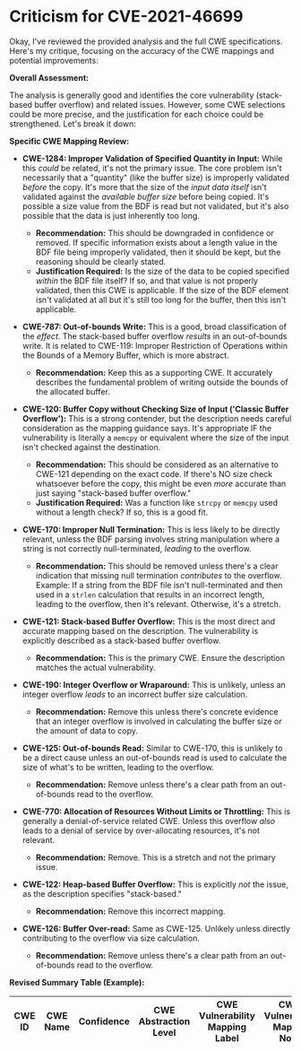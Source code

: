# Criticism for CVE-2021-46699

Okay, I've reviewed the provided analysis and the full CWE specifications. Here's my critique, focusing on the accuracy of the CWE mappings and potential improvements:

**Overall Assessment:**

The analysis is generally good and identifies the core vulnerability (stack-based buffer overflow) and related issues. However, some CWE selections could be more precise, and the justification for each choice could be strengthened. Let's break it down:

**Specific CWE Mapping Review:**

*   **CWE-1284: Improper Validation of Specified Quantity in Input:** While this *could* be related, it's not the primary issue. The core problem isn't necessarily that a "quantity" (like the buffer size) is improperly validated *before* the copy. It's more that the size of the *input data itself* isn't validated against the *available buffer size* before being copied. It's possible a size value from the BDF is read but not validated, but it's also possible that the data is just inherently too long.
    *   **Recommendation:** This should be downgraded in confidence or removed. If specific information exists about a length value in the BDF file being improperly validated, then it should be kept, but the reasoning should be clearly stated.
    *   **Justification Required:**  Is the size of the data to be copied specified *within* the BDF file itself? If so, and that value is not properly validated, then this CWE is applicable. If the size of the BDF element isn't validated at all but it's still too long for the buffer, then this isn't applicable.

*   **CWE-787: Out-of-bounds Write:** This is a good, broad classification of the *effect*. The stack-based buffer overflow *results* in an out-of-bounds write.  It is related to CWE-119: Improper Restriction of Operations within the Bounds of a Memory Buffer, which is more abstract.
    *   **Recommendation:** Keep this as a supporting CWE. It accurately describes the fundamental problem of writing outside the bounds of the allocated buffer.

*   **CWE-120: Buffer Copy without Checking Size of Input ('Classic Buffer Overflow'):** This is a strong contender, but the description needs careful consideration as the mapping guidance says. It's appropriate IF the vulnerability is literally a `memcpy` or equivalent where the size of the input isn't checked against the destination.
    *   **Recommendation:** This should be considered as an alternative to CWE-121 depending on the exact code. If there's NO size check whatsoever before the copy, this might be even *more* accurate than just saying "stack-based buffer overflow."
    *   **Justification Required:** Was a function like `strcpy` or `memcpy` used without a length check? If so, this is a good fit.

*   **CWE-170: Improper Null Termination:** This is less likely to be directly relevant, unless the BDF parsing involves string manipulation where a string is not correctly null-terminated, *leading* to the overflow.
    *   **Recommendation:**  This should be removed unless there's a clear indication that missing null termination *contributes* to the overflow. Example: If a string from the BDF file isn't null-terminated and then used in a `strlen` calculation that results in an incorrect length, leading to the overflow, then it's relevant. Otherwise, it's a stretch.

*   **CWE-121: Stack-based Buffer Overflow:** This is the most direct and accurate mapping based on the description. The vulnerability is explicitly described as a stack-based buffer overflow.
    *   **Recommendation:** This is the primary CWE.  Ensure the description matches the actual vulnerability.

*   **CWE-190: Integer Overflow or Wraparound:** This is unlikely, unless an integer overflow *leads* to an incorrect buffer size calculation.
    *   **Recommendation:** Remove this unless there's concrete evidence that an integer overflow is involved in calculating the buffer size or the amount of data to copy.

*   **CWE-125: Out-of-bounds Read:** Similar to CWE-170, this is unlikely to be a direct cause unless an out-of-bounds read is used to calculate the size of what's to be written, leading to the overflow.
    *   **Recommendation:** Remove unless there's a clear path from an out-of-bounds read to the overflow.

*   **CWE-770: Allocation of Resources Without Limits or Throttling:** This is generally a denial-of-service related CWE.  Unless this overflow *also* leads to a denial of service by over-allocating resources, it's not relevant.
    *   **Recommendation:** Remove. This is a stretch and not the primary issue.

*   **CWE-122: Heap-based Buffer Overflow:** This is explicitly *not* the issue, as the description specifies "stack-based."
    *   **Recommendation:** Remove this incorrect mapping.

*   **CWE-126: Buffer Over-read:** Same as CWE-125.  Unlikely unless directly contributing to the overflow via size calculation.
     *   **Recommendation:** Remove unless there's a clear path from an out-of-bounds read to the overflow.

**Revised Summary Table (Example):**

| CWE ID  | CWE Name | Confidence | CWE Abstraction Level | CWE Vulnerability Mapping Label | CWE-Vulnerability Mapping Notes |
|----------------|-----------------------------------------------------------------|----------------|-------------------------|-----------------------------------|------------------------------------------------------------------------------------------------------------------------------------------------------------------------------------------------------------------------------------------------------------------------------------------------------------------------------------------------------------------------------------------------------------------------------------------------------------------------------------------------------------------------------------------------------------------------------------------------------------------------------------------------------------------------------------------------------------------------------------------------------------------------------------------------------------------------------------------------------------------------------------------------------------------------------------------------------------------------------------------------------------------------------------------------------------------------------------------------------------------------------------------------------------------------------------------------------------------------------------------------------------------------------------------------------------------------------------------------------------------------------------------------------------------------------------------------------------------------------------------------------------------------------------------------------------------------------------------------------------------------------------------------------------------------------------------------------------------------------------------------------------------------------------------------------------------------------------------------------------------------------------------------------------------------------------------------------------------------------------------------------------------------------------------------------------------------------------------------------------------------------------------------------------------------------------------------------------------------------------------------------------------------------------------------------------------------------------------------------------------------------------------------------------------------------------------------------------------------------------------------------------------------------------------------------------------------------------------------------------------------------------------------------------------------------------------------------------------------------------------------------------------------------------------------------------------------------------------------------------------------------------------------------------------------------------------------------------------------------------------------------------------------------------------------------------------------------------------------------------------------------------------------------------------------------------------------------------------------------------------------------------------------------------------------------------------------------------------------------------------------------------------------------------------------------------------------------------------------------------------------------------------------------------------------------------------------------------------------------------------------------------------------------------------------------------------------------------------------------------------------------------------------------------------------------------------------------------------------------------------------------------------------------------------------------------------------------------------------------------------------------------------------------------------------------------------------------------------------------------------------------------------------------------------------------------------------------------------------------------------------------------------------------------------------------------------------------------------------------------------------------------------------------------------------------------------------------------------------------------------------------------------------------------------------------------------------------------------------------------------------------------------------------------------------------------------------------------------------------------------------------------------------------------------------------------------------------------------------------------------------------------------------------------------------------------------------------------------------------------------------------------------------------------------------------------------------------------------------------------------------------------------------------------------------------------------------------------------------------------------------------------------------------------------------------------------------------------------------------------------------------------------------------------------------------------------------------------------------------------------------------------------------------------------------------------------------------------------------------------------------------------------------------------------------------------------------------------------------------------------------------------------------------------------------------------------------------------------------------------------------------------------------------------------------------------------------------------------------------------------------------------------------------------------------------------------------------------------------------------------------------------------------------------------------------------------------------------------------------------------------------------------------------------------------------------------------------------------------------------------------------------------------------------------------------------------------------------------------------------------------------------------------------------------------------------------------------------------------------------------------------------------------------------------------------------------------------------------------------------------------------------------------------------------------------------------------------------------------------------------------------------------------------------------------------------------------------------------------------------------------------------------------------------------------------------------------------------------------------------------------------------------------------------------------------------------------------------------------------------------------------------------------------------------------------------------------------------------------------------------------------------------------------------------------------------------------------------------------------------------------------------------------------------------------------------------------------------------------------------------------------------------------------------------------------------------------------------------------------------------------------------------------------------------------------------------------------------------------------------------------------------------------------------------------------------------------------------------------------------------------------------------------------------------------------------------------------------------------------------------------------------------------------------------------------------------------------------------------------------------------------------------------------------------------------------------------------------------------------------------------------------------------------------------------------------------------------------------------------------------------------------------------------------------------------------------------------------------------------------------------------------------------------------------------------------------------------------------------------------------------------------------------------------------------------------------------------------------------------------------------------------------------------------------------------------------------------------------------------------------------------------------------------------------------------------------------------------------------------------------------------------------------------------------------------------------------------------------------------------------------------------------------------------------------------------------------------------------------------------------------------------------------------------------------------------------------------------------------------------------------------------------------------------------------------------------------------------------------------------------------------------------------------------------------------------------------------------------------------------------------------------------------------------------------------------------------------------------------------------------------------------------------------------------------------------------------------------------------------------------------------------------------------------------------------------------------------------------------------------------------------------------------------------------------------------------------------------------------------------------------------------------------------------------------------------------------------------------------------------------------------------------------------------------------------------------------------------------------------------------------------------------------------------------------------------------------------------------------------------------------------------------------------------------------------------------------------------------------------------------------------------------------------------------------------------------------------------------------------------------------------------------------------------------------------------------------------------------------------------------------------------------------------------------------------------------------------------------------------------------------------------------------------------------------------------------------------------------------------------------------------------------------------------------------------------------------------------------------------------------------------------------------------------------------------------------------------------------------------------------------------------------------------------------------------------------------------------------------------------------------------------------------------------------------------------------------------------------------------------------------------------------------------------------------------------------------------------------------------------------------------------------------------------------------------------------------------------------------------------------------------------------------------------------------------------------------------------------------------------------------------------------------------------------------------------------------------------------------------------------------------------------------------------------------------------------------------------------------------------------------------------------------------------------------------------------------------------------------------------------------------------------------------------------------------------------------------------------------------------------------------------------------------------------------------------------------------------------------------------------------------------------------------------------------------------------------------------------------------------------------------------------------------------------------------------------------------------------------------------------------------------------------------------------------------------------------------------------------------------------------------------------------------------------------------------------------------------------------------------------------------------------------------------------------------------------------------------------------------------------------------------------------------------------------------------------------------------------------------------------------------------------------------------------------------------------------------------------------------------------------------------------------------------------------------------------------------------------------------------------------------------------------------------------------------------------------------------------------------------------------------------------------------------------------------------------------------------------------------------------------